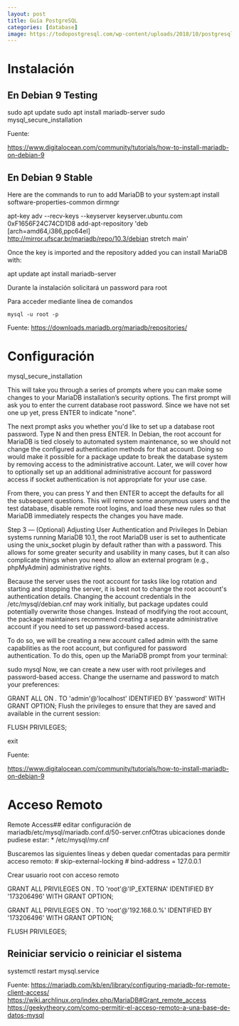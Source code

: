 ```yaml
---
layout: post
title: Guía PostgreSQL
categories: [database]
image: https://todopostgresql.com/wp-content/uploads/2018/10/postgresql11.png
---
```


# Instalación

## En Debian 9 Testing

sudo apt update
sudo apt install mariadb-server
sudo mysql_secure_installation

Fuente:

https://www.digitalocean.com/community/tutorials/how-to-install-mariadb-on-debian-9

## En Debian 9 Stable

Here are the commands to run to add MariaDB to your system:apt install software-properties-common dirmngr

apt-key adv --recv-keys --keyserver keyserver.ubuntu.com 0xF1656F24C74CD1D8
add-apt-repository 'deb [arch=amd64,i386,ppc64el] http://mirror.ufscar.br/mariadb/repo/10.3/debian stretch main'


Once the key is imported and the repository added you can install MariaDB with:

apt update
apt install mariadb-server


Durante la instalación solicitará un password para root

Para acceder mediante línea de comandos

    mysql -u root -p

Fuente: https://downloads.mariadb.org/mariadb/repositories/

# Configuración

mysql_secure_installation

This will take you through a series of prompts where you can make some changes to your MariaDB installation’s security options. 
The first prompt will ask you to enter the current database root password. Since we have not set one up yet, press ENTER to indicate "none".

The next prompt asks you whether you'd like to set up a database root password. Type N and then press ENTER. In Debian, the root account for MariaDB is tied closely to automated system maintenance, so we should not change the configured authentication methods for that account. Doing so would make it possible for a package update to break the database system by removing access to the administrative account. Later, we will cover how to optionally set up an additional administrative account for password access if socket authentication is not appropriate for your use case.

From there, you can press Y and then ENTER to accept the defaults for all the subsequent questions. This will remove some anonymous users and the test database, disable remote root logins, and load these new rules so that MariaDB immediately respects the changes you have made.


Step 3 — (Optional) Adjusting User Authentication and Privileges
In Debian systems running MariaDB 10.1, the root MariaDB user is set to authenticate using the unix_socket plugin by default rather than with a password. This allows for some greater security and usability in many cases, but it can also complicate things when you need to allow an external program (e.g., phpMyAdmin) administrative rights.

Because the server uses the root account for tasks like log rotation and starting and stopping the server, it is best not to change the root account's authentication details. Changing the account credentials in the /etc/mysql/debian.cnf may work initially, but package updates could potentially overwrite those changes. Instead of modifying the root account, the package maintainers recommend creating a separate administrative account if you need to set up password-based access.

To do so, we will be creating a new account called admin with the same capabilities as the root account, but configured for password authentication. To do this, open up the MariaDB prompt from your terminal:

sudo mysql
Now, we can create a new user with root privileges and password-based access. Change the username and password to match your preferences:

GRANT ALL ON *.* TO 'admin'@'localhost' IDENTIFIED BY 'password' WITH GRANT OPTION;
Flush the privileges to ensure that they are saved and available in the current session:

FLUSH PRIVILEGES;

exit

Fuente:

https://www.digitalocean.com/community/tutorials/how-to-install-mariadb-on-debian-9

# Acceso Remoto

Remote Access## editar configuración de mariadb/etc/mysql/mariadb.conf.d/50-server.cnfOtras ubicaciones donde pudiese estar:
	* /etc/mysql/my.cnf

Buscaremos las siguientes líneas y deben quedar comentadas para permitir acceso remoto:    # skip-external-locking    # bind-address = 127.0.0.1



Crear usuario root con acceso remoto

GRANT ALL PRIVILEGES ON *.* TO 'root'@'IP_EXTERNA' IDENTIFIED BY '173206496' WITH GRANT OPTION;

GRANT ALL PRIVILEGES ON *.* TO 'root'@'192.168.0.%' IDENTIFIED BY '173206496' WITH GRANT OPTION;

FLUSH PRIVILEGES;

## Reiniciar servicio o reiniciar el sistema

systemctl restart mysql.service

Fuente:
https://mariadb.com/kb/en/library/configuring-mariadb-for-remote-client-access/
https://wiki.archlinux.org/index.php/MariaDB#Grant_remote_access
https://geekytheory.com/como-permitir-el-acceso-remoto-a-una-base-de-datos-mysql
